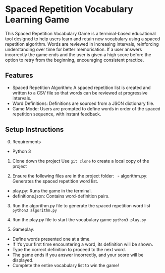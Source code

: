 # Spaced Repetition Vocabulary Learning Game

This Spaced Repetition Vocabulary Game is a terminal-based educational tool designed to help users learn and retain new vocabulary using a spaced repetition algorithm. Words are reviewed in increasing intervals, reinforcing understanding over time for better memorisation. If a user answers incorrectly the game ends and the user is given a high score before the option to retry from the beginning, encouraging consistent practice.


## Features

  * Spaced Repetition Algorithm: A spaced repetition list is created and written to a CSV file so that words can be reviewed at progressive intervals.
  * Word Definitions: Definitions are sourced from a JSON dictionary file.
  * Game Mode: Users are prompted to define words in order of the spaced repetition sequence, with instant feedback.


## Setup Instructions

0. Requirements
  - Python 3

1. Clone down the project
Use ```git clone``` to create a local copy of the project

2. Ensure the following files are in the project folder:
  &ensp;- algorithm.py: Generates the spaced repetition word list.
  - play.py: Runs the game in the terminal.
  - definitions.json: Contains word-definition pairs.

3. Run the algorithm.py file to generate the spaced repetition word list
   ```python3 algorithm.py```

5. Run the play.py file to start the vocabulary game
   ```python3 play.py```

6. Gameplay:
  - Define words presented one at a time.
  - If it’s your first time encountering a word, its definition will be shown.
  - Type the correct definition to proceed to the next word.
  - The game ends if you answer incorrectly, and your score will be displayed.
  - Complete the entire vocabulary list to win the game!

